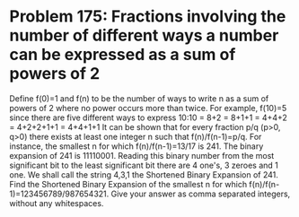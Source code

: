 # Problem 175: Fractions involving the number of different ways a number can be expressed as a sum of powers of 2
Define f(0)=1 and f(n) to be the number of ways to write n as a sum of
powers of 2 where no power occurs more than twice. For example, f(10)=5
since there are five different ways to express 10:10 = 8+2 = 8+1+1 =
4+4+2 = 4+2+2+1+1 = 4+4+1+1 It can be shown that for every fraction p/q
(p&gt;0, q&gt;0) there exists at least one integer n such that
f(n)/f(n-1)=p/q. For instance, the smallest n for which
f(n)/f(n-1)=13/17 is 241. The binary expansion of 241 is 11110001.
Reading this binary number from the most significant bit to the least
significant bit there are 4 one's, 3 zeroes and 1 one. We shall call the
string 4,3,1 the Shortened Binary Expansion of 241. Find the Shortened
Binary Expansion of the smallest n for which
f(n)/f(n-1)=123456789/987654321. Give your answer as comma separated
integers, without any whitespaces.
